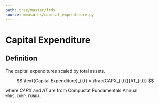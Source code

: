 ```yaml
---
path: tree/master/frds
source: measures/capital_expenditure.py
---
```


# Capital Expenditure

## Definition

The capital expenditures scaled by total assets.

$$
\text{Capital Expenditure}_{i,t} = \frac{CAPX_{i,t}}{AT_{i,t}}
$$

where $CAPX$ and $AT$ are from Compustat Fundamentals Annual `WRDS.COMP.FUNDA`.
